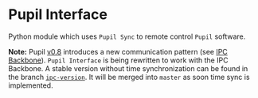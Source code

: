 # Pupil Interface
Python module which uses `Pupil Sync` to remote control `Pupil` software.

**Note:** Pupil [v0.8](https://github.com/pupil-labs/pupil/releases/tag/v0.8) introduces a new communication pattern (see [IPC Backbone](https://github.com/pupil-labs/pupil/wiki/Pupil-Interprocess-and-Network-Communication)). `Pupil Interface` is being rewritten to work with the IPC Backbone. A stable version without time synchronization can be found in the branch [`ipc-version`](https://github.com/papr/Pupil-Research-Plugin-Suite/tree/ipc-version). It will be merged into `master` as soon time sync is implemented.